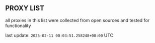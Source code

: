 ## PROXY LIST

all proxies in this list were collected from open sources and tested for functionality

last update: `2025-02-11 00:03:51.258248+00:00` UTC